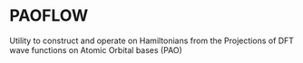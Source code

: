 # PAOFLOW
Utility to construct and operate on Hamiltonians from the Projections of DFT wave functions on Atomic Orbital bases (PAO)
